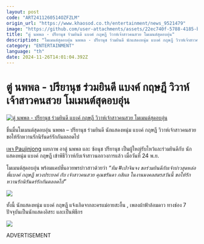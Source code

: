 ```yaml
---
layout: post
code: "ART2411260514OZFZLM"
origin_url: "https://www.khaosod.co.th/entertainment/news_9521479"
image: "https://github.com/user-attachments/assets/22ec740f-5788-4185-b3b7-04afc24c0489"
title: "ตู่ นพพล - ปรียานุช ร่วมยินดี แบงค์ กฤษฎี วิวาห์เจ้าสาวคนสวย โมเมนต์สุดอบอุ่น"
description: "โมเมนต์สุดอบอุ่น นพพล - ปรียานุช ร่วมยินดี นักแสดงหนุ่ม แบงค์ กฤษฎี วิวาห์เจ้าสาวคนสวย ขอให้รักหวานรักนิรันดร์รักกันตลอดไปเพจ Paujinjong เผยภาพ อาตู่ นพพล"
category: "ENTERTAINMENT"
language: "th"
date: 2024-11-26T14:01:04.392Z
---
```


# ตู่ นพพล - ปรียานุช ร่วมยินดี แบงค์ กฤษฎี วิวาห์เจ้าสาวคนสวย โมเมนต์สุดอบอุ่น

[![ตู่ นพพล - ปรียานุช ร่วมยินดี แบงค์ กฤษฎี วิวาห์เจ้าสาวคนสวย โมเมนต์สุดอบอุ่น](https://www.khaosod.co.th/wpapp/uploads/2024/11/bankweddingnoppolnuch2611679998.jpg "ตู่ นพพล - ปรียานุช ร่วมยินดี แบงค์ กฤษฎี วิวาห์เจ้าสาวคนสวย โมเมนต์สุดอบอุ่น")](https://www.khaosod.co.th/wpapp/uploads/2024/11/bankweddingnoppolnuch2611679998.jpg)

ชื่นมื่นโมเมนต์สุดอบอุ่น นพพล – ปรียานุช ร่วมยินดี นักแสดงหนุ่ม แบงค์ กฤษฎี วิวาห์เจ้าสาวคนสวย ขอให้รักหวานรักนิรันดร์รักกันตลอดไป

[เพจ Paujinjong](https://www.facebook.com/@paujinjongofficial?locale=th_TH) เผยภาพ อาตู่ นพพล และ ซ้อนุช ปรียานุช เป็นผู้ใหญ่รับไหว้และร่วมยินดีกับ นักแสดงหนุ่ม แบงค์ กฤษฎี เข้าพิธีวิวาห์กับเจ้าสาวนอกวงการแล้ว เมื่อวันที่ 24 พ.ย.

โมเมนต์สุดอบอุ่น พร้อมแคปชั่นอวยพรบ่าวสาวด้วยว่า _“ทีม #เป่าจินจง ขอร่วมยินดีกับเจ้าบ่าวสุดหล่อ พี่แบงค์ กฤษฎี พวงประยงค์ กับ เจ้าสาวคนสวย คุณชรันดา กสิผล ในงานมงคลสมรสวันนี้ ขอให้รักหวานรักนิรันดร์รักกันตลอดไป”_

[![](https://www.khaosod.co.th/wpapp/uploads/2024/11/bankweddingnoppolnuch2611671.jpg)](https://www.khaosod.co.th/wpapp/uploads/2024/11/bankweddingnoppolnuch2611671.jpg)

ทั้งนี้ นักแสดงหนุ่ม แบงค์ กฤษฎี แจ้งเกิดจากละครแม่อายสะอื้น , เพลงผ้าฟ้าล้อมดาว ทางช่อง 7 ปัจจุบันเป็นนักแสดงอิสระ และเป็นพิธีกร

[![](https://www.khaosod.co.th/wpapp/uploads/2024/11/bankweddingnoppolnuch2611672.jpg)](https://www.khaosod.co.th/wpapp/uploads/2024/11/bankweddingnoppolnuch2611672.jpg)

ADVERTISEMENT